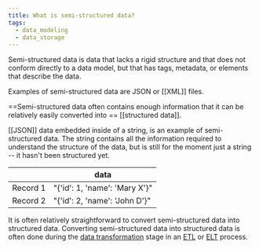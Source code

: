 ```yaml
---
title: What is semi-structured data?
tags:
  - data_modeling
  - data_storage
---
```


Semi-structured data is data that lacks a rigid structure and that does not conform directly to a data model, but that has tags, metadata, or elements that describe the data. 

Examples of semi-structured data are JSON or [[XML]] files. 

==Semi-structured data often contains enough information that it can be relatively easily converted into == [[structured data]]. 

[[JSON]] data embedded inside of a string, is an example of semi-structured data. The string contains all the information required to understand the structure of the data, but is still for the moment just a string -- it hasn't been structured yet.

|          | **data**                        |
| -------- | ------------------------------- |
| Record 1 | \"{'id': 1, 'name': 'Mary X'}\" |
| Record 2 | \"{'id': 2, 'name': 'John D'}\" |


It is often relatively straightforward to convert semi-structured data into structured data. Converting semi-structured data into structured data is often done during the [data transformation](term/data%20transformation.md) stage in an [ETL](ETL.md) or [ELT](term/elt.md) process.  



